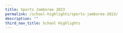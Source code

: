 ```yaml
---
title: Sports Jamboree 2023
permalink: /school-highlights/sports-jamboree-2023/
description: ""
third_nav_title: School Highlights
---
```

